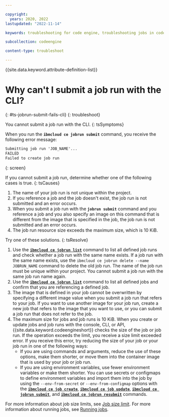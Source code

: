 ```yaml
---

copyright:
  years: 2020, 2022
lastupdated: "2022-11-14"

keywords: troubleshooting for code engine, troubleshooting jobs in code engine, troubleshooting batch jobs in code engine, job run troubleshooting in code engine, job troubleshooting in code engine, job, job run

subcollection: codeengine

content-type: troubleshoot

---
```


{{site.data.keyword.attribute-definition-list}}

# Why can't I submit a job run with the CLI?  
{: #ts-jobrun-submit-fails-cli}
{: troubleshoot}

You cannot submit a job run with the CLI.
{: tsSymptoms} 

When you run the **`ibmcloud ce jobrun submit`** command, you receive the following error message: 

```txt
Submitting job run 'JOB_NAME'...
FAILED
Failed to create job run
```
{: screen}

If you cannot submit a job run, determine whether one of the following cases is true.
{: tsCauses}

1. The name of your job run is not unique within the project.  
2. If you reference a job and the job doesn't exist, the job run is not submitted and an error occurs.  
3. When you submit a job run with the **`jobrun submit`** command and you reference a job and you also specify an image on this command that is different from the image that is specified in the job, the job run is not submitted and an error occurs.
4. The job run resource size exceeds the maximum size, which is 10 KiB. 

Try one of these solutions.
{: tsResolve}

1. Use the [**`ibmcloud ce jobrun list`**](/docs/codeengine?topic=codeengine-cli#cli-jobrun-list) command to list all defined job runs and check whether a job run with the same name exists. If a job run with the same name exists, use the `ibmcloud ce jobrun delete --name JOBRUN_NAME` command to delete the old job run. The name of the job run must be unique within your project. You cannot submit a job run with the same job run name again. 
2. Use the [**`ibmcloud ce jobrun list`**](/docs/codeengine?topic=codeengine-cli#cli-jobrun-list) command to list all defined jobs and confirm that you are referencing a defined job. 
3. The image that is defined in your job cannot be overwritten by specifying a different image value when you submit a job run that refers to your job. If you want to use another image for your job run, create a new job that refers to the image that you want to use, or you can submit a job run that does not refer to the job. 
4. The maximum size for jobs and job runs is 10 KiB. When you create or update jobs and job runs with the console, CLI, or API, {{site.data.keyword.codeengineshort}} checks the size of the job or job run. If the operation exceeds the limit, you receive a size limit exceeded error. If you receive this error, try reducing the size of your job or your job run in one of the following ways:
    * If you are using commands and arguments, reduce the use of these options, make them shorter, or move them into the container image that is used by your job or job run.
    * If you are using environment variables, use fewer environment variables or make them shorter. You can use secrets or configmaps to define environment variables and import them into the job by using the `--env-from-secret` or `--env-from-configmap` options with the [**`ibmcloud ce job create`**](/docs/codeengine?topic=codeengine-cli#cli-job-create), [**`ibmcloud ce job update`**](/docs/codeengine?topic=codeengine-cli#cli-job-update), [**`ibmcloud ce jobrun submit`**](/docs/codeengine?topic=codeengine-cli#cli-jobrun-submit), and [**`ibmcloud ce jobrun resubmit`**](/docs/codeengine?topic=codeengine-cli#cli-jobrun-resubmit) commands. 

For more information about job size limits, see [Job size limit](/docs/codeengine?topic=codeengine-limits#job_size_limit). For more information about running jobs, see [Running jobs](/docs/codeengine?topic=codeengine-run-job).



